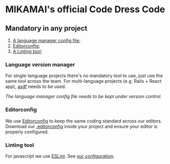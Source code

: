 # MIKAMAI's official Code Dress Code

## Mandatory in any project

1. [A language manager config file](#language-version-manager);
1. [Editorconfig](#editorconfig);
1. [A Linting tool](#linting-tool);

### Language version manager

For single-language projects there's no mandatory tool to use, just use the same tool across the team. For multi-language projects (e.g. Rails + React app), [asdf](https://github.com/asdf-vm/asdf) needs to be used.

*The language manager config file needs to be kept under version control.*

### Editorconfig

We use [Editorconfig](http://editorconfig.org) to keep the same coding standard across our editors. Download our [.editorconfig](.editorconfig) inside your project and ensure your editor is properly configured.

### Linting tool

For javascript we use [ESLint](eslint.org). See [our configuration](eslint/).
